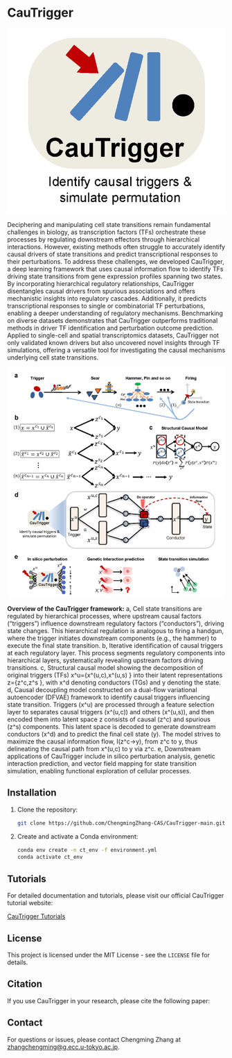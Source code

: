 # CauTrigger

![CauTrigger logo](docs/logo.png)

Deciphering and manipulating cell state transitions remain fundamental challenges in biology, as transcription factors (TFs) orchestrate these processes by regulating downstream effectors through hierarchical interactions. However, existing methods often struggle to accurately identify causal drivers of state transitions and predict transcriptional responses to their perturbations. To address these challenges, we developed CauTrigger, a deep learning framework that uses causal information flow to identify TFs driving state transitions from gene expression profiles spanning two states. By incorporating hierarchical regulatory relationships, CauTrigger disentangles causal drivers from spurious associations and offers mechanistic insights into regulatory cascades. Additionally, it predicts transcriptional responses to single or combinatorial TF perturbations, enabling a deeper understanding of regulatory mechanisms. Benchmarking on diverse datasets demonstrates that CauTrigger outperforms traditional methods in driver TF identification and perturbation outcome prediction. Applied to single-cell and spatial transcriptomics datasets, CauTrigger not only validated known drivers but also uncovered novel insights through TF simulations, offering a versatile tool for investigating the causal mechanisms underlying cell state transitions.

![CauTrigger Overview](docs/CauTrigger_overview.png)

**Overview of the CauTrigger framework:**
a, Cell state transitions are regulated by hierarchical processes, where upstream causal factors (“triggers”) influence downstream regulatory factors (“conductors”), driving state changes. This hierarchical regulation is analogous to firing a handgun, where the trigger initiates downstream components (e.g., the hammer) to execute the final state transition. b, Iterative identification of causal triggers at each regulatory layer. This process segments regulatory components into hierarchical layers, systematically revealing upstream factors driving transitions. c, Structural causal model showing the decomposition of original triggers (TFs) x^u={x^(u,c),x^(u,s) } into their latent representations z={z^c,z^s }, with x^d denoting conductors (TGs) and y denoting the state. d, Causal decoupling model constructed on a dual-flow variational autoencoder (DFVAE) framework to identify causal triggers influencing state transition. Triggers (x^u) are processed through a feature selection layer to separates causal triggers (x^(u,c)) and others (x^(u,s)), and then encoded them into latent space z consists of causal (z^c) and spurious (z^s) components. This latent space is decoded to generate downstream conductors (x^d) and to predict the final cell state (y). The model strives to maximize the causal information flow, I(z^c→y), from z^c to y, thus delineating the causal path from x^(u,c) to y via z^c. e, Downstream applications of CauTrigger include in silico perturbation analysis, genetic interaction prediction, and vector field mapping for state transition simulation, enabling functional exploration of cellular processes.


## Installation

1. Clone the repository:
   ```bash
   git clone https://github.com/ChengmingZhang-CAS/CauTrigger-main.git
   ```
   
2. Create and activate a Conda environment:
   ```bash
   conda env create -n ct_env -f environment.yml
   conda activate ct_env
   ```


## Tutorials

For detailed documentation and tutorials, please visit our official CauTrigger tutorial website:

[CauTrigger Tutorials](https://caufinder-tutorials.readthedocs.io/en/latest/index.html)

## License

This project is licensed under the MIT License - see the `LICENSE` file for details.

## Citation

If you use CauTrigger in your research, please cite the following paper:



## Contact

For questions or issues, please contact Chengming Zhang at zhangchengming@g.ecc.u-tokyo.ac.jp.
